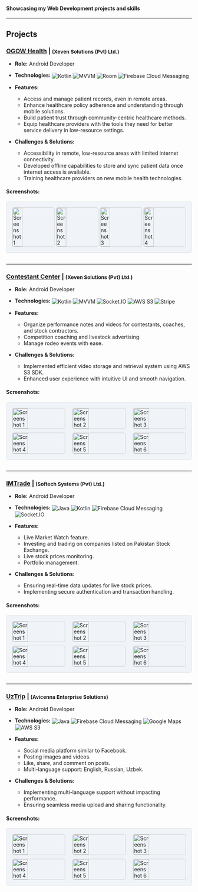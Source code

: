#### Showcasing my Web Development projects and skills

---

## Projects

### [OGOW Health](https://play.google.com/store/apps/details?id=com.ogowemr.health) | <span style="vertical-align: middle; font-size: smaller;">(Xeven Solutions (Pvt) Ltd.)</span>
- **Role:** Android Developer

- **Technologies:**
  <span style="vertical-align: middle;">![Kotlin](https://img.shields.io/badge/Kotlin-0095D5?logo=kotlin&logoColor=white)</span>
  <span style="vertical-align: middle;">![MVVM](https://img.shields.io/badge/MVVM-4CAF50?logo=data:image/png;base64,iVBORw0KGgoAAAANSUhEUgAAAAEAAAABCAYAAAFoEvFoAAAAHElEQVR42mP8/5+hP6FQ1lY7BlNMUwEAUbgD/HUQYYAAAAASUVORK5CYII=)</span>
  <span style="vertical-align: middle;">![Room](https://img.shields.io/badge/Room-DBD0C7?logo=room&logoColor=black)</span>
  <span style="vertical-align: middle;">![Firebase Cloud Messaging](https://img.shields.io/badge/FCM-FFCA28?logo=firebase&logoColor=black)</span>

- **Features:**
  - Access and manage patient records, even in remote areas.
  - Enhance healthcare policy adherence and understanding through mobile solutions.
  - Build patient trust through community-centric healthcare methods.
  - Equip healthcare providers with the tools they need for better service delivery in low-resource settings.

- **Challenges & Solutions:**
  - Accessibility in remote, low-resource areas with limited internet connectivity.
  - Developed offline capabilities to store and sync patient data once internet access is available.
  - Training healthcare providers on new mobile health technologies.

#### Screenshots:
<div style="background-color: #f0f4f8; padding: 15px; border-radius: 5px; border: 1px solid #e0e0e0; margin-bottom: 30px;">
<div style="display: flex; justify-content: space-between; margin-bottom: 0px;">
  <img src="assets/img/ogow_1.webp" alt="Screenshot 1" style="width: 24%; border: 1px solid #ccc; border-radius: 5px;">
  <img src="assets/img/ogow_2.webp" alt="Screenshot 2" style="width: 24%; border: 1px solid #ccc; border-radius: 5px;">
  <img src="assets/img/ogow_3.webp" alt="Screenshot 3" style="width: 24%; border: 1px solid #ccc; border-radius: 5px;">
  <img src="assets/img/ogow_4.webp" alt="Screenshot 4" style="width: 24%; border: 1px solid #ccc; border-radius: 5px;">
</div>
</div>

---

### [Contestant Center](https://play.google.com/store/apps/details?id=com.oboIdeas.contestant) | <span style="vertical-align: middle; font-size: smaller;">(Xeven Solutions (Pvt) Ltd.)</span>
- **Role:** Android Developer

- **Technologies:**
  <span style="vertical-align: middle;">![Kotlin](https://img.shields.io/badge/Kotlin-0095D5?logo=kotlin&logoColor=white)</span>
  <span style="vertical-align: middle;">![MVVM](https://img.shields.io/badge/MVVM-4CAF50?logo=data:image/png;base64,iVBORw0KGgoAAAANSUhEUgAAAAEAAAABCAYAAAFoEvFoAAAAHElEQVR42mP8/5+hP6FQ1lY7BlNMUwEAUbgD/HUQYYAAAAASUVORK5CYII=)</span>
  <span style="vertical-align: middle;">![Socket.IO](https://img.shields.io/badge/Socket.IO-010101?logo=socket.io&logoColor=white)</span>
  <span style="vertical-align: middle;">![AWS S3](https://img.shields.io/badge/AWS_S3-232F3E?logo=amazon-aws&logoColor=white)</span>
  <span style="vertical-align: middle;">![Stripe](https://img.shields.io/badge/Stripe-008CDD?logo=stripe&logoColor=white)</span>


- **Features:**
  - Organize performance notes and videos for contestants, coaches, and stock contractors.
  - Competition coaching and livestock advertising.
  - Manage rodeo events with ease.

- **Challenges & Solutions:**
  - Implemented efficient video storage and retrieval system using AWS S3 SDK.
  - Enhanced user experience with intuitive UI and smooth navigation.

#### Screenshots:
<div style="background-color: #f0f4f8; padding: 15px; border-radius: 5px; border: 1px solid #e0e0e0; margin-bottom: 30px;">
<div style="display: flex; justify-content: space-between; margin-bottom: 10px;">
  <img src="assets/img/contestant_1.webp" alt="Screenshot 1" style="width: 30%; border: 1px solid #ccc; border-radius: 5px;">
  <img src="assets/img/contestant_4.webp" alt="Screenshot 2" style="width: 30%; border: 1px solid #ccc; border-radius: 5px;">
  <img src="assets/img/contestant_5.webp" alt="Screenshot 3" style="width: 30%; border: 1px solid #ccc; border-radius: 5px;">
</div>
<div style="display: flex; justify-content: space-between; margin-bottom: 0px;">
  <img src="assets/img/contestant_6.webp" alt="Screenshot 4" style="width: 30%; border: 1px solid #ccc; border-radius: 5px;">
  <img src="assets/img/contestant_7.webp" alt="Screenshot 5" style="width: 30%; border: 1px solid #ccc; border-radius: 5px;">
  <img src="assets/img/contestant_8.webp" alt="Screenshot 6" style="width: 30%; border: 1px solid #ccc; border-radius: 5px;">
</div>
</div>

---

### [IMTrade](https://play.google.com/store/apps/details?id=com.microlinks.IMTrade) | <span style="vertical-align: middle; font-size: smaller;">(Softech Systems (Pvt) Ltd.)</span>
- **Role:** Android Developer

- **Technologies:**
  <span style="vertical-align: middle;">![Java](https://img.shields.io/badge/Java-007396?logo=java&logoColor=white)</span>
  <span style="vertical-align: middle;">![Kotlin](https://img.shields.io/badge/Kotlin-0095D5?logo=kotlin&logoColor=white)</span>
  <span style="vertical-align: middle;">![Firebase Cloud Messaging](https://img.shields.io/badge/FCM-FFCA28?logo=firebase&logoColor=black)</span>
  <span style="vertical-align: middle;">![Socket.IO](https://img.shields.io/badge/Socket.IO-010101?logo=socket.io&logoColor=white)</span>

- **Features:**
  - Live Market Watch feature.
  - Investing and trading on companies listed on Pakistan Stock Exchange.
  - Live stock prices monitoring.
  - Portfolio management.

- **Challenges & Solutions:**
  - Ensuring real-time data updates for live stock prices.
  - Implementing secure authentication and transaction handling.

#### Screenshots:
<div style="background-color: #f0f4f8; padding: 15px; border-radius: 5px; border: 1px solid #e0e0e0; margin-bottom: 30px;">
<div style="display: flex; justify-content: space-between; margin-bottom: 10px;">
  <img src="assets/img/imTrade_1.webp" alt="Screenshot 1" style="width: 30%; border: 1px solid #ccc; border-radius: 5px;">
  <img src="assets/img/imTrade_2.webp" alt="Screenshot 2" style="width: 30%; border: 1px solid #ccc; border-radius: 5px;">
  <img src="assets/img/imTrade_3.webp" alt="Screenshot 3" style="width: 30%; border: 1px solid #ccc; border-radius: 5px;">
</div>
<div style="display: flex; justify-content: space-between; margin-bottom: 0px;">
  <img src="assets/img/imTrade_4.webp" alt="Screenshot 4" style="width: 30%; border: 1px solid #ccc; border-radius: 5px;">
  <img src="assets/img/imTrade_5.webp" alt="Screenshot 5" style="width: 30%; border: 1px solid #ccc; border-radius: 5px;">
  <img src="assets/img/imTrade_6.webp" alt="Screenshot 6" style="width: 30%; border: 1px solid #ccc; border-radius: 5px;">
</div>
</div>

---

### [UzTrip](https://play.google.com/store/apps/details?id=com.uztrip.application) | <span style="vertical-align: middle; font-size: smaller;">(Avicenna Enterprise Solutions)</span>
- **Role:** Android Developer

- **Technologies:**
  <span style="vertical-align: middle;">![Java](https://img.shields.io/badge/Java-007396?logo=java&logoColor=white)</span>
  <span style="vertical-align: middle;">![Firebase Cloud Messaging](https://img.shields.io/badge/FCM-FFCA28?logo=firebase&logoColor=black)</span>
  <span style="vertical-align: middle;">![Google Maps](https://img.shields.io/badge/Google_Maps-4285F4?logo=google-maps&logoColor=white)</span>
  <span style="vertical-align: middle;">![AWS S3](https://img.shields.io/badge/AWS_S3-232F3E?logo=amazon-aws&logoColor=white)</span>

- **Features:**
  - Social media platform similar to Facebook.
  - Posting images and videos.
  - Like, share, and comment on posts.
  - Multi-language support: English, Russian, Uzbek.

- **Challenges & Solutions:**
  - Implementing multi-language support without impacting performance.
  - Ensuring seamless media upload and sharing functionality.

#### Screenshots:
<div style="background-color: #f0f4f8; padding: 15px; border-radius: 5px; border: 1px solid #e0e0e0; margin-bottom: 30px;">
<div style="display: flex; justify-content: space-between; margin-bottom: 10px;">
  <img src="assets/img/uzTrip_1.webp" alt="Screenshot 1" style="width: 30%; border: 1px solid #ccc; border-radius: 5px;">
  <img src="assets/img/uzTrip_2.webp" alt="Screenshot 2" style="width: 30%; border: 1px solid #ccc; border-radius: 5px;">
  <img src="assets/img/uzTrip_3.webp" alt="Screenshot 3" style="width: 30%; border: 1px solid #ccc; border-radius: 5px;">
</div>
<div style="display: flex; justify-content: space-between; margin-bottom: 0px;">
  <img src="assets/img/uzTrip_4.webp" alt="Screenshot 4" style="width: 30%; border: 1px solid #ccc; border-radius: 5px;">
  <img src="assets/img/uzTrip_5.webp" alt="Screenshot 5" style="width: 30%; border: 1px solid #ccc; border-radius: 5px;">
  <img src="assets/img/uzTrip_6.webp" alt="Screenshot 6" style="width: 30%; border: 1px solid #ccc; border-radius: 5px;">
</div>
</div>
